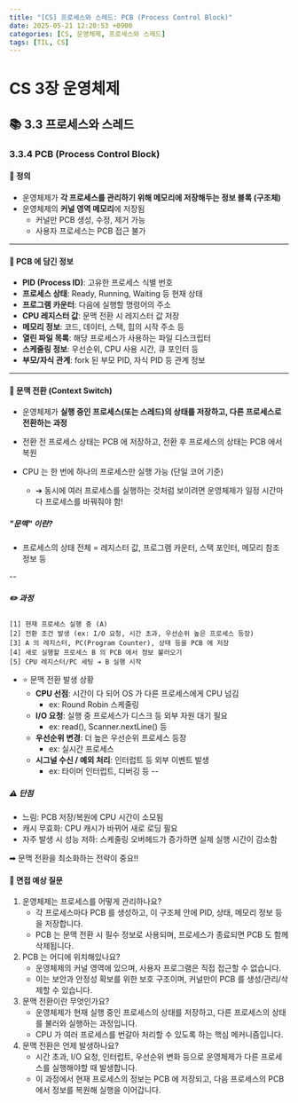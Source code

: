 ```yaml
---
title: "[CS] 프로세스와 스레드: PCB (Process Control Block)"
date: 2025-05-21 12:20:53 +0900
categories: [CS, 운영체제, 프로세스와 스레드]
tags: [TIL, CS]
---
```

# CS 3장 운영체제
## 📚 3.3 프로세스와 스레드

### 3.3.4 PCB (Process Control Block)

#### 📘 정의
- 운영체제가 **각 프로세스를 관리하기 위해 메모리에 저장해두는 정보 블록 (구조체)**
- 운영체제의 **커널 영역 메모리**에 저장됨
  - 커널만 PCB 생성, 수정, 제거 가능
  - 사용자 프로세스는 PCB 접근 불가

---

#### 📌 PCB 에 담긴 정보

- **PID (Process ID)**: 고유한 프로세스 식별 번호
- **프로세스 상태**: Ready, Running, Waiting 등 현재 상태
- **프로그램 카운터**: 다음에 실행할 명령어의 주소
- **CPU 레지스터 값**: 문맥 전환 시 레지스터 값 저장
- **메모리 정보**: 코드, 데이터, 스택, 힙의 시작 주소 등
- **열린 파일 목록**: 해당 프로세스가 사용하는 파일 디스크립터
- **스케줄링 정보**: 우선순위, CPU 사용 시간, 큐 포인터 등
- **부모/자식 관계**: fork 된 부모 PID, 자식 PID 등 관계 정보

---

#### 🎯 문맥 전환 (Context Switch)
- 운영체제가 **실행 중인 프로세스(또는 스레드)의 상태를 저장하고, 다른 프로세스로 전환하는 과정**
- 전환 전 프로세스 상태는 PCB 에 저장하고, 전환 후 프로세스의 상태는 PCB 에서 복원

- CPU 는 한 번에 하나의 프로세스만 실행 가능 (단일 코어 기준)
  - ➔ 동시에 여러 프로세스를 실행하는 것처럼 보이려면 운영체제가 일정 시간마다 프로세스를 바꿔줘야 함!

##### "**문맥**" 이란?
- 프로세스의 상태 전체 = 레지스터 값, 프로그램 카운터, 스택 포인터, 메모리 참조 정보 등

--

##### ✏️ 과정

```plaintext
[1] 현재 프로세스 실행 중 (A)
[2] 전환 조건 발생 (ex: I/O 요청, 시간 초과, 우선순위 높은 프로세스 등장)
[3] A 의 레지스터, PC(Program Counter), 상태 등을 PCB 에 저장
[4] 새로 실행할 프로세스 B 의 PCB 에서 정보 불러오기
[5] CPU 레지스터/PC 세팅 ➔ B 실행 시작
```

- ⭐️ 문맥 전환 발생 상황
  - **CPU 선점**: 시간이 다 되어 OS 가 다른 프로세스에게 CPU 넘김
    - ex: Round Robin 스케줄링
  - **I/O 요청**: 실행 중 프로세스가 디스크 등 외부 자원 대기 필요
    - ex: read(), Scanner.nextLine() 등
  - **우선순위 변경**: 더 높은 우선순위 프로세스 등장
    - ex: 실시간 프로세스
  - **시그널 수신 / 예외 처리**: 인터럽트 등 외부 이벤트 발생
    - ex: 타이머 인터럽트, 디버깅 등
--

##### ⚠️ 단점
- 느림: PCB 저장/복원에 CPU 시간이 소모됨
- 캐시 무효화: CPU 캐시가 바뀌어 새로 로딩 필요
- 자주 발생 시 성능 저하: 스케줄링 오버헤드가 증가하면 실제 실행 시간이 감소함

➡︎ 문맥 전환을 최소화하는 전략이 중요!!

#### 🎤 면접 예상 질문
1. 운영체제는 프로세스를 어떻게 관리하나요?
   - 각 프로세스마다 PCB 를 생성하고, 이 구조체 안에 PID, 상태, 메모리 정보 등을 저장합니다.
   - PCB 는 문맥 전환 시 필수 정보로 사용되며, 프로세스가 종료되면 PCB 도 함께 삭제됩니다.
2. PCB 는 어디에 위치해있나요?
   - 운영체제의 커널 영역에 있으며, 사용자 프로그램은 직접 접근할 수 없습니다.
   - 이는 보안과 안정성 확보를 위한 보호 구조이며, 커널만이 PCB 를 생성/관리/삭제할 수 있습니다.
3. 문맥 전환이란 무엇인가요?
   - 운영체제가 현재 실행 중인 프로세스의 상태를 저장하고, 다른 프로세스의 상태를 불러와 실행하는 과정입니다.
   - CPU 가 여러 프로세스를 번갈아 처리할 수 있도록 하는 핵심 메커니즘입니다.
4. 문맥 전환은 언제 발생하나요?
   - 시간 초과, I/O 요청, 인터럽트, 우선순위 변화 등으로 운영체제가 다른 프로세스를 실행해야할 때 발생합니다.
   - 이 과정에서 현재 프로세스의 정보는 PCB 에 저장되고, 다음 프로세스의 PCB 에서 정보를 복원해 실행을 이어갑니다.
